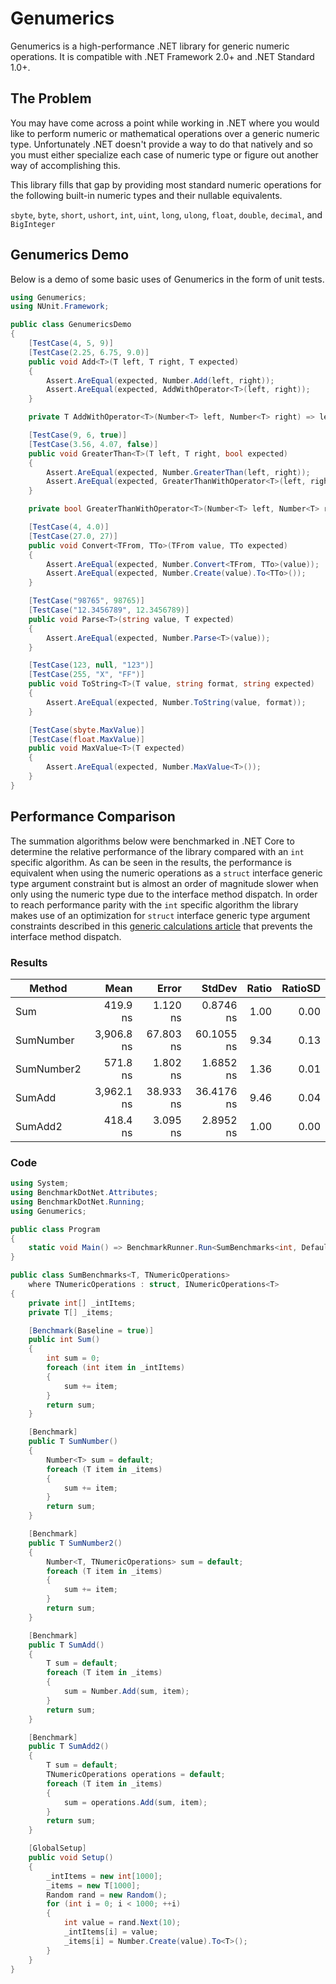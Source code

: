 # Genumerics
Genumerics is a high-performance .NET library for generic numeric operations. It is compatible with .NET Framework 2.0+ and .NET Standard 1.0+.

## The Problem
You may have come across a point while working in .NET where you would like to perform numeric or mathematical operations over a generic numeric type. Unfortunately .NET doesn't provide a way to do that natively and so you must either specialize each case of numeric type or figure out another way of accomplishing this.

This library fills that gap by providing most standard numeric operations for the following built-in numeric types and their nullable equivalents.

`sbyte`, `byte`, `short`, `ushort`, `int`, `uint`, `long`, `ulong`, `float`, `double`, `decimal`, and `BigInteger`

## Genumerics Demo
Below is a demo of some basic uses of Genumerics in the form of unit tests.
```c#
using Genumerics;
using NUnit.Framework;

public class GenumericsDemo
{
    [TestCase(4, 5, 9)]
    [TestCase(2.25, 6.75, 9.0)]
    public void Add<T>(T left, T right, T expected)
    {
        Assert.AreEqual(expected, Number.Add(left, right));
        Assert.AreEqual(expected, AddWithOperator<T>(left, right));
    }

    private T AddWithOperator<T>(Number<T> left, Number<T> right) => left + right;

    [TestCase(9, 6, true)]
    [TestCase(3.56, 4.07, false)]
    public void GreaterThan<T>(T left, T right, bool expected)
    {
        Assert.AreEqual(expected, Number.GreaterThan(left, right));
        Assert.AreEqual(expected, GreaterThanWithOperator<T>(left, right));
    }

    private bool GreaterThanWithOperator<T>(Number<T> left, Number<T> right) => left > right;

    [TestCase(4, 4.0)]
    [TestCase(27.0, 27)]
    public void Convert<TFrom, TTo>(TFrom value, TTo expected)
    {
        Assert.AreEqual(expected, Number.Convert<TFrom, TTo>(value));
        Assert.AreEqual(expected, Number.Create(value).To<TTo>());
    }

    [TestCase("98765", 98765)]
    [TestCase("12.3456789", 12.3456789)]
    public void Parse<T>(string value, T expected)
    {
        Assert.AreEqual(expected, Number.Parse<T>(value));
    }

    [TestCase(123, null, "123")]
    [TestCase(255, "X", "FF")]
    public void ToString<T>(T value, string format, string expected)
    {
        Assert.AreEqual(expected, Number.ToString(value, format));
    }

    [TestCase(sbyte.MaxValue)]
    [TestCase(float.MaxValue)]
    public void MaxValue<T>(T expected)
    {
        Assert.AreEqual(expected, Number.MaxValue<T>());
    }
}
```

## Performance Comparison
The summation algorithms below were benchmarked in .NET Core to determine the relative performance of the library compared with an `int` specific algorithm. As can be seen in the results, the performance is equivalent when using the numeric operations as a `struct` interface generic type argument constraint but is almost an order of magnitude slower when only using the numeric type due to the interface method dispatch. In order to reach performance parity with the `int` specific algorithm the library makes use of an optimization for `struct` interface generic type argument constraints described in this [generic calculations article](https://www.codeproject.com/articles/8531/using-generics-for-calculations) that prevents the interface method dispatch.

### Results
|     Method |       Mean |     Error |     StdDev | Ratio | RatioSD |
|----------- |-----------:|----------:|-----------:|------:|--------:|
|        Sum |   419.9 ns |  1.120 ns |  0.8746 ns |  1.00 |    0.00 |
|  SumNumber | 3,906.8 ns | 67.803 ns | 60.1055 ns |  9.34 |    0.13 |
| SumNumber2 |   571.8 ns |  1.802 ns |  1.6852 ns |  1.36 |    0.01 |
|     SumAdd | 3,962.1 ns | 38.933 ns | 36.4176 ns |  9.46 |    0.04 |
|    SumAdd2 |   418.4 ns |  3.095 ns |  2.8952 ns |  1.00 |    0.00 |

### Code
```c#
using System;
using BenchmarkDotNet.Attributes;
using BenchmarkDotNet.Running;
using Genumerics;

public class Program
{
    static void Main() => BenchmarkRunner.Run<SumBenchmarks<int, DefaultNumericOperations>>();
}

public class SumBenchmarks<T, TNumericOperations>
    where TNumericOperations : struct, INumericOperations<T>
{
    private int[] _intItems;
    private T[] _items;

    [Benchmark(Baseline = true)]
    public int Sum()
    {
        int sum = 0;
        foreach (int item in _intItems)
        {
            sum += item;
        }
        return sum;
    }

    [Benchmark]
    public T SumNumber()
    {
        Number<T> sum = default;
        foreach (T item in _items)
        {
            sum += item;
        }
        return sum;
    }

    [Benchmark]
    public T SumNumber2()
    {
        Number<T, TNumericOperations> sum = default;
        foreach (T item in _items)
        {
            sum += item;
        }
        return sum;
    }

    [Benchmark]
    public T SumAdd()
    {
        T sum = default;
        foreach (T item in _items)
        {
            sum = Number.Add(sum, item);
        }
        return sum;
    }

    [Benchmark]
    public T SumAdd2()
    {
        T sum = default;
        TNumericOperations operations = default;
        foreach (T item in _items)
        {
            sum = operations.Add(sum, item);
        }
        return sum;
    }

    [GlobalSetup]
    public void Setup()
    {
        _intItems = new int[1000];
        _items = new T[1000];
        Random rand = new Random();
        for (int i = 0; i < 1000; ++i)
        {
            int value = rand.Next(10);
            _intItems[i] = value;
            _items[i] = Number.Create(value).To<T>();
        }
    }
}
```
